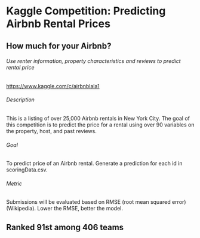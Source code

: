 # Kaggle Competition: Predicting Airbnb Rental Prices

## How much for your Airbnb? <br>
###### Use renter information, property characteristics and reviews to predict rental price <br>
https://www.kaggle.com/c/airbnblala1

###### Description<br>

This is a listing of over 25,000 Airbnb rentals in New York City. The goal of this competition is to predict the price for a rental using over 90 variables on the property, host, and past reviews.



###### Goal<br>

To predict price of an Airbnb rental. Generate a prediction for each id in scoringData.csv.

###### Metric<br>

Submissions will be evaluated based on RMSE (root mean squared error) (Wikipedia). Lower the RMSE, better the model.


## Ranked 91st among 406 teams

